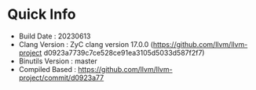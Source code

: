 # Quick Info
* Build Date : 20230613
* Clang Version : ZyC clang version 17.0.0 (https://github.com/llvm/llvm-project d0923a7739c7ce528ce91ea3105d5033d587f2f7)
* Binutils Version : master
* Compiled Based : https://github.com/llvm/llvm-project/commit/d0923a77


